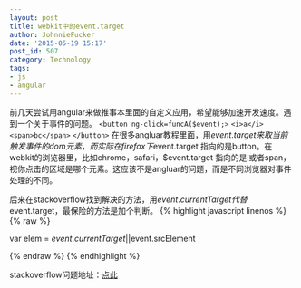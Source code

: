 ```yaml
---
layout: post
title: webkit中的event.target
author: JohnnieFucker
date: '2015-05-19 15:17'
post_id: 507
category: Technology
tags:
- js
- angular
---
```

前几天尝试用angular来做推事本里面的自定义应用，希望能够加速开发速度。遇到一个关于事件的问题。
`<button ng-click=funcA($event);>`
	`<i>a</i>`
	`<span>bc</span>`
`</button>`
在很多angluar教程里面，用$event.target来取当前触发事件的dom元素，而实际在firefox下$event.target 指向的是button。在webkit的浏览器里，比如chrome，safari，$event.target 指向的是i或者span，视你点击的区域是哪个元素。这应该不是angluar的问题，而是不同浏览器对事件处理的不同。

后来在stackoverflow找到解决的方法，用$event.currentTarget代替$event.target，最保险的方法是加个判断。
{% highlight javascript linenos %}  
{% raw %}

var elem = $event.currentTarget ||$event.srcElement

{% endraw %} 
{% endhighlight %}


stackoverflow问题地址：[点此](http://stackoverflow.com/questions/23107613/angularjs-get-original-element-from-ng-click)
